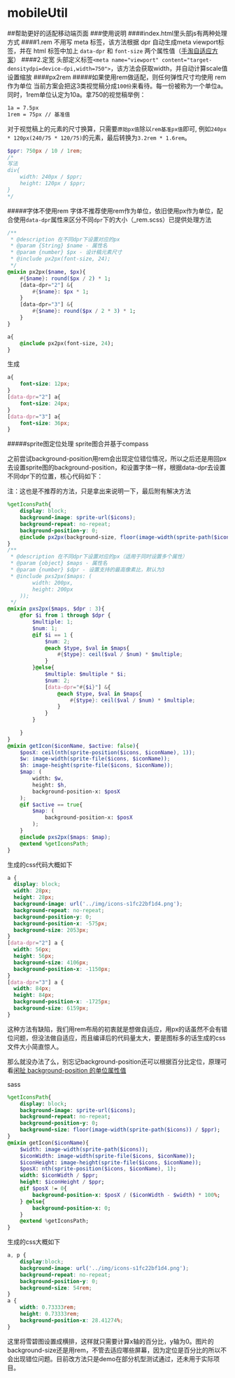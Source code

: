 # mobileUtil
##帮助更好的适配移动端页面
###使用说明
####index.html里头部js有两种处理方式
####1.rem
不用写 meta 标签，该方法根据 dpr 自动生成meta viewport标签，并在 html 标签中加上 `data-dpr` 和 `font-size` 两个属性值（[手淘自适应方案](https://github.com/amfe/lib-flexible)）
####2.定宽
头部定义标签`<meta name="viewport" content="target-densitydpi=device-dpi,width=750">`，该方法会获取width，并自动计算scale值设置缩放
####px2rem
#####如果使用rem做适配，则任何弹性尺寸均使用 rem 作为单位
当前方案会把这3类视觉稿分成`100份`来看待。每一份被称为一个单位a。同时，1rem单位认定为10a。拿750的视觉稿举例：
``` html
1a = 7.5px
1rem = 75px // 基准值
```
对于视觉稿上的元素的尺寸换算，只需要`原始px值`除以`rem基准px值`即可, 例如`240px * 120px(240/75 * 120/75)`的元素，最后转换为`3.2rem * 1.6rem`。
``` scss
$ppr: 750px / 10 / 1rem;
/*
写法
div{
	width: 240px / $ppr;
	height: 120px / $ppr;
}
*/
```
#####字体不使用rem
字体不推荐使用rem作为单位，依旧使用px作为单位，配合使用`data-dpr`属性来区分不同`dpr`下的大小（_rem.scss）已提供处理方法
``` sass
/**
 * @description 在不同dpr下设置对应的px
 * @param {String} $name - 属性名
 * @param {number} $px - 设计稿元素尺寸
 * @include px2px(font-size, 24);
 */
@mixin px2px($name, $px){
    #{$name}: round($px / 2) * 1;
    [data-dpr="2"] &{
        #{$name}: $px * 1;
    }
    [data-dpr="3"] &{
        #{$name}: round($px / 2 * 3) * 1;
    }
}

a{
	@include px2px(font-size, 24);
}
```
生成
``` css
a{
	font-size: 12px;
}
[data-dpr="2"] a{
	font-size: 24px;
}
[data-dpr="3"] a{
	font-size: 36px;
}
```
#####sprite图定位处理
sprite图合并基于compass


之前尝试background-position用rem会出现定位错位情况，所以之后还是用回px去设置sprite图的background-position，和设置字体一样，根据data-dpr去设置不同dpr下的位置，核心代码如下：


注：这也是不推荐的方法，只是拿出来说明一下，最后附有解决方法
``` scss
%getIconsPath{
	display: block;
	background-image: sprite-url($icons);
	background-repeat: no-repeat;
	background-position-y: 0;
	@include px2px(background-size, floor(image-width(sprite-path($icons))));
}
/**
 * @description 在不同dpr下设置对应的px（适用于同时设置多个属性）
 * @param {object} $maps - 属性名
 * @param {number} $dpr - 设置支持的最高像素比，默认为3
 * @include pxs2px($maps: (
        width: 200px,
        height: 200px
    ));
 */
@mixin pxs2px($maps, $dpr : 3){
    @for $i from 1 through $dpr {
        $multiple: 1;
        $num: 1;
        @if $i == 1 {
            $num: 2;
            @each $type, $val in $maps{
                #{$type}: ceil($val / $num) * $multiple;
            }
        }@else{
            $multiple: $multiple * $i;
            $num: 2;
            [data-dpr="#{$i}"] &{
                @each $type, $val in $maps{
                    #{$type}: ceil($val / $num) * $multiple;
                }
            }
        }
        
    }
}
@mixin getIcon($iconName, $active: false){
	$posX: ceil(nth(sprite-position($icons, $iconName), 1));
	$w: image-width(sprite-file($icons, $iconName));
	$h: image-height(sprite-file($icons, $iconName));
	$map: (
		width: $w,
		height: $h,
		background-position-x: $posX
	);
	@if $active == true{
		$map: (
			background-position-x: $posX
		);
	}
	@include pxs2px($maps: $map);
	@extend %getIconsPath;
}
```
生成的css代码大概如下
``` css
a {
  display: block;
  width: 28px;
  height: 28px;
  background-image: url('../img/icons-s1fc22bf1d4.png');
  background-repeat: no-repeat;
  background-position-y: 0;
  background-position-x: -575px;
  background-size: 2053px;
}
[data-dpr="2"] a {
  width: 56px;
  height: 56px;
  background-size: 4106px;
  background-position-x: -1150px;
}
[data-dpr="3"] a {
  width: 84px;
  height: 84px;
  background-position-x: -1725px;
  background-size: 6159px;
}
```
这种方法有缺陷，我们用rem布局的初衷就是想做自适应，用px的话虽然不会有错位问题，但没法做自适应，而且编译后的代码量太大，要是图标多的话生成的css文件大小简直惊人。



那么就没办法了么，别忘记background-position还可以根据百分比定位，原理可看[闲扯 background-position 的单位属性值](http://linxz.github.io/blog/css%E5%B1%9E%E6%80%A7%E5%9F%BA%E7%A1%80/2015/09/talk-about-background-position-values.html)



sass
``` sass
%getIconsPath{
	display: block;
	background-image: sprite-url($icons);
	background-repeat: no-repeat;
	background-position-y: 0;
	background-size: floor(image-width(sprite-path($icons)) / $ppr);
}
@mixin getIcon($iconName){
	$width: image-width(sprite-path($icons));
	$iconWidth: image-width(sprite-file($icons, $iconName));
	$iconHeight: image-height(sprite-file($icons, $iconName));
	$posX: nth(sprite-position($icons, $iconName), 1);
	width: $iconWidth / $ppr;
	height: $iconHeight / $ppr;
	@if $posX != 0{
		background-position-x: $posX / ($iconWidth - $width) * 100%;
	} @else{
		background-position-x: 0;
	}
	@extend %getIconsPath;
}
```
生成的css大概如下
``` css
a, p {
    display:block;
    background-image: url('../img/icons-s1fc22bf1d4.png');
    background-repeat: no-repeat;
    background-position-y: 0;
    background-size: 54rem;
}
a {
    width: 0.73333rem;
    height: 0.73333rem;
    background-position-x: 28.41274%;
}
```
这里将雪碧图设置成横排，这样就只需要计算x轴的百分比，y轴为0。图片的background-size还是用rem，不管去适应哪些屏幕，因为定位是百分比的所以不会出现错位问题。目前改方法只是demo在部分机型测试通过，还未用于实际项目。